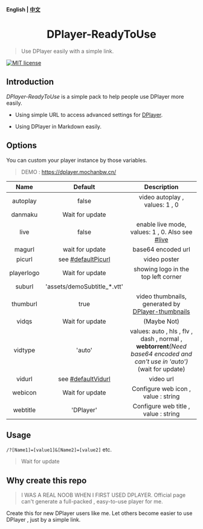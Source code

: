 <b>English | [中文](https://github.com/MoChanBW/DPlayer-ReadyToUse/blob/master/README_zh.md)</b>

<h1 align="center">DPlayer-ReadyToUse</h1>

> Use DPlayer easily with a simple link.

 [![MIT license](https://img.shields.io/github/license/MoChanBW/DPlayer-ReadyToUse)](https://github.com/MoChanBW/DPlayer-ReadyToUse/blob/master/LICENSE)

## Introduction

*DPlayer-ReadyToUse* is a simple pack to help people use DPlayer more easily.

* Using simple URL to access advanced settings for [DPlayer](https://github.com/MoePlayer/DPlayer).

* Using DPlayer in Markdown easily.

## Options

You can custom your player instance by those variables.

> DEMO : <https://dplayer.mochanbw.cn/>

|    Name    |           Default           |                                                         Description                                                          |
|:----------:|:---------------------------:|:----------------------------------------------------------------------------------------------------------------------------:|
|  autoplay  |            false            |                                                video autoplay , values: 1 , 0                                                |
|  danmaku   |       Wait for update       |                                                                                                                              |
|    live    |            false            |                  enable live mode, values: 1 , 0. Also see [#live](https://dplayer.js.org/guide.html#live)                   |
|   magurl   |       wait for update       |                                                      base64 encoded url                                                      |
|   picurl   |   see [#defaultPicurl]()    |                                                         video poster                                                         |
| playerlogo |       Wait for update       |                                             showing logo in the top left corner                                              |
|   suburl   | 'assets/demoSubtitle_*.vtt' |                                                                                                                              |
|  thumburl  |            true             |             video thumbnails, generated by [DPlayer-thumbnails](https://github.com/MoePlayer/DPlayer-thumbnails)             |
|   vidqs    |       Wait for update       |                                                         (Maybe Not)                                                          |
|  vidtype   |           'auto'            | values: auto , hls , flv , dash , normal , <b>webtorrent</b>*(Need base64 encoded and can't use in 'auto')*(wait for update) |
|   vidurl   |   see [#defaultVidurl]()    |                                                          video url                                                           |
|  webicon   |       Wait for update       |                                             Configure web icon , value :  string                                             |
|  webtitle  |          'DPlayer'          |                                            Configure web title , value :  string                                             |

## Usage

`/?[Name1]=[value1]&[Name2]=[value2]` etc.

> Wait for update

## Why create this repo

> I WAS A REAL NOOB WHEN I FIRST USED DPLAYER.
> Official page can't generate a full-packed , easy-to-use player for me.

Create this for new DPlayer users like me. Let others become easier to use DPlayer , just by a simple link.
